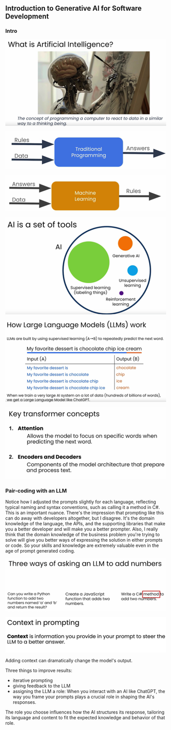 ## Introduction to Generative AI for Software Development

### Intro

![](https://github.com/DanialArab/images/blob/main/Generative%20AI%20for%20Software%20Development/AI.png)

![](https://github.com/DanialArab/images/blob/main/Generative%20AI%20for%20Software%20Development/traditional%20programming.png)

![](https://github.com/DanialArab/images/blob/main/Generative%20AI%20for%20Software%20Development/ML.png)

![](https://github.com/DanialArab/images/blob/main/Generative%20AI%20for%20Software%20Development/different_algos.png)

![](https://github.com/DanialArab/images/blob/main/Generative%20AI%20for%20Software%20Development/LLM.png)

![](https://github.com/DanialArab/images/blob/main/Generative%20AI%20for%20Software%20Development/keys_in_transformers.png)

### Pair-coding with an LLM

Notice how I adjusted the prompts slightly for each language, reflecting typical naming and syntax conventions, such as calling it a method in C#. This is an important nuance. There's the impression that prompting like this can do away with developers altogether, but I disagree. It's the domain knowledge of the language, the APIs, and the supporting libraries that make you a better developer and will make you a better prompter. Also, I really think that the domain knowledge of the business problem you're trying to solve will give you better ways of expressing the solution in either prompts or code. So your skills and knowledge are extremely valuable even in the age of prompt generated coding. 

![](https://github.com/DanialArab/images/blob/main/Generative%20AI%20for%20Software%20Development/small_nuances.png)

![](https://github.com/DanialArab/images/blob/main/Generative%20AI%20for%20Software%20Development/context_in_prompting.png)

Adding context can dramatically change the model's output. 

Three things to improve results:
- iterative prompting
- giving feedback to the LLM
- assigning the LLM a role: When you interact with an AI like ChatGPT, the way you frame your prompts plays a crucial role in shaping the AI's responses.

 The role you choose influences how the AI structures its response, tailoring its language and content to fit the expected knowledge and behavior of that role.
